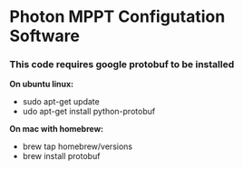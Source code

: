# Photon MPPT Configutation Software

### This code requires google protobuf to be installed

**On ubuntu linux:**
* sudo apt-get update
* udo apt-get install python-protobuf

**On mac with homebrew:**
* brew tap homebrew/versions
* brew install protobuf

